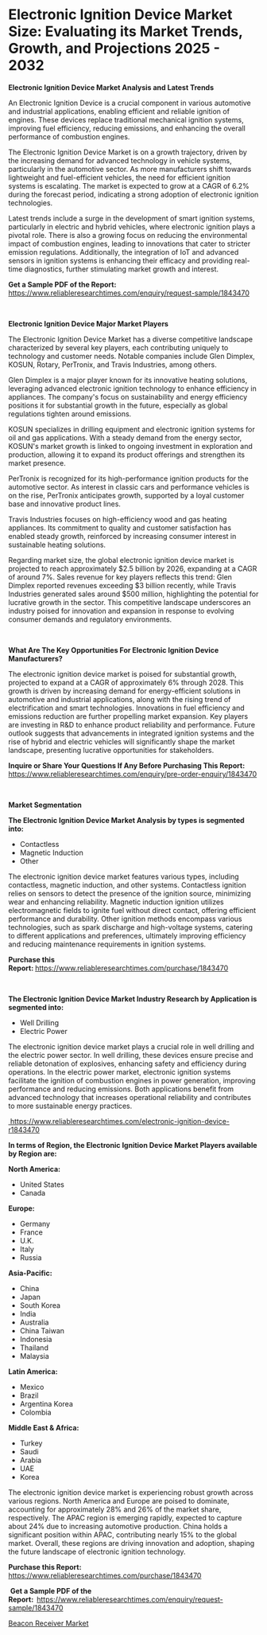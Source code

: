 <p><h1>Electronic Ignition Device Market Size: Evaluating its Market Trends, Growth, and Projections 2025 - 2032</h1></p><p><strong>Electronic Ignition Device Market Analysis and Latest Trends</strong></p>
<p><p>An Electronic Ignition Device is a crucial component in various automotive and industrial applications, enabling efficient and reliable ignition of engines. These devices replace traditional mechanical ignition systems, improving fuel efficiency, reducing emissions, and enhancing the overall performance of combustion engines.</p><p>The Electronic Ignition Device Market is on a growth trajectory, driven by the increasing demand for advanced technology in vehicle systems, particularly in the automotive sector. As more manufacturers shift towards lightweight and fuel-efficient vehicles, the need for efficient ignition systems is escalating. The market is expected to grow at a CAGR of 6.2% during the forecast period, indicating a strong adoption of electronic ignition technologies.</p><p>Latest trends include a surge in the development of smart ignition systems, particularly in electric and hybrid vehicles, where electronic ignition plays a pivotal role. There is also a growing focus on reducing the environmental impact of combustion engines, leading to innovations that cater to stricter emission regulations. Additionally, the integration of IoT and advanced sensors in ignition systems is enhancing their efficacy and providing real-time diagnostics, further stimulating market growth and interest.</p></p>
<p><strong>Get a Sample PDF of the Report:&nbsp;</strong> <a href="https://www.reliableresearchtimes.com/enquiry/request-sample/1843470?utm_campaign=2333&utm_medium=2&utm_source=Github&utm_content=ia&utm_term=22022025&utm_id=electronic-ignition-device">https://www.reliableresearchtimes.com/enquiry/request-sample/1843470</a></p>
<p>&nbsp;</p>
<p><strong>Electronic Ignition Device Major Market Players</strong></p>
<p><p>The Electronic Ignition Device Market has a diverse competitive landscape characterized by several key players, each contributing uniquely to technology and customer needs. Notable companies include Glen Dimplex, KOSUN, Rotary, PerTronix, and Travis Industries, among others.</p><p>Glen Dimplex is a major player known for its innovative heating solutions, leveraging advanced electronic ignition technology to enhance efficiency in appliances. The company's focus on sustainability and energy efficiency positions it for substantial growth in the future, especially as global regulations tighten around emissions.</p><p>KOSUN specializes in drilling equipment and electronic ignition systems for oil and gas applications. With a steady demand from the energy sector, KOSUN's market growth is linked to ongoing investment in exploration and production, allowing it to expand its product offerings and strengthen its market presence.</p><p>PerTronix is recognized for its high-performance ignition products for the automotive sector. As interest in classic cars and performance vehicles is on the rise, PerTronix anticipates growth, supported by a loyal customer base and innovative product lines.</p><p>Travis Industries focuses on high-efficiency wood and gas heating appliances. Its commitment to quality and customer satisfaction has enabled steady growth, reinforced by increasing consumer interest in sustainable heating solutions.</p><p>Regarding market size, the global electronic ignition device market is projected to reach approximately $2.5 billion by 2026, expanding at a CAGR of around 7%. Sales revenue for key players reflects this trend: Glen Dimplex reported revenues exceeding $3 billion recently, while Travis Industries generated sales around $500 million, highlighting the potential for lucrative growth in the sector. This competitive landscape underscores an industry poised for innovation and expansion in response to evolving consumer demands and regulatory environments.</p></p>
<p>&nbsp;</p>
<p><strong>What Are The Key Opportunities For Electronic Ignition Device Manufacturers?</strong></p>
<p><p>The electronic ignition device market is poised for substantial growth, projected to expand at a CAGR of approximately 6% through 2028. This growth is driven by increasing demand for energy-efficient solutions in automotive and industrial applications, along with the rising trend of electrification and smart technologies. Innovations in fuel efficiency and emissions reduction are further propelling market expansion. Key players are investing in R&D to enhance product reliability and performance. Future outlook suggests that advancements in integrated ignition systems and the rise of hybrid and electric vehicles will significantly shape the market landscape, presenting lucrative opportunities for stakeholders.</p></p>
<p><strong>Inquire or Share Your Questions If Any Before Purchasing This Report:</strong> <a href="https://www.reliableresearchtimes.com/enquiry/pre-order-enquiry/1843470?utm_campaign=2333&utm_medium=2&utm_source=Github&utm_content=ia&utm_term=22022025&utm_id=electronic-ignition-device">https://www.reliableresearchtimes.com/enquiry/pre-order-enquiry/1843470</a></p>
<p>&nbsp;</p>
<p><strong>Market Segmentation</strong></p>
<p><strong>The Electronic Ignition Device Market Analysis by types is segmented into:</strong></p>
<p><ul><li>Contactless</li><li>Magnetic Induction</li><li>Other</li></ul></p>
<p><p>The electronic ignition device market features various types, including contactless, magnetic induction, and other systems. Contactless ignition relies on sensors to detect the presence of the ignition source, minimizing wear and enhancing reliability. Magnetic induction ignition utilizes electromagnetic fields to ignite fuel without direct contact, offering efficient performance and durability. Other ignition methods encompass various technologies, such as spark discharge and high-voltage systems, catering to different applications and preferences, ultimately improving efficiency and reducing maintenance requirements in ignition systems.</p></p>
<p><strong>Purchase this Report:&nbsp;</strong><a href="https://www.reliableresearchtimes.com/purchase/1843470?utm_campaign=2333&utm_medium=2&utm_source=Github&utm_content=ia&utm_term=22022025&utm_id=electronic-ignition-device">https://www.reliableresearchtimes.com/purchase/1843470</a></p>
<p>&nbsp;</p>
<p><strong>The Electronic Ignition Device Market Industry Research by Application is segmented into:</strong></p>
<p><ul><li>Well Drilling</li><li>Electric Power</li></ul></p>
<p><p>The electronic ignition device market plays a crucial role in well drilling and the electric power sector. In well drilling, these devices ensure precise and reliable detonation of explosives, enhancing safety and efficiency during operations. In the electric power market, electronic ignition systems facilitate the ignition of combustion engines in power generation, improving performance and reducing emissions. Both applications benefit from advanced technology that increases operational reliability and contributes to more sustainable energy practices.</p></p>
<p><a href="https://www.reliableresearchtimes.com/electronic-ignition-device-r1843470?utm_campaign=2333&utm_medium=2&utm_source=Github&utm_content=ia&utm_term=22022025&utm_id=electronic-ignition-device">&nbsp;https://www.reliableresearchtimes.com/electronic-ignition-device-r1843470</a></p>
<p><strong>In terms of Region, the Electronic Ignition Device Market Players available by Region are:</strong></p>
<p>
    <p> <strong> North America: </strong>
        <ul>
            <li>United States</li>
            <li>Canada</li>
        </ul>
        </p> 
    <p> <strong> Europe: </strong>
        <ul>
            <li>Germany</li>
            <li>France</li>
            <li>U.K.</li>
            <li>Italy</li>
            <li>Russia</li>
        </ul>
        </p> 
    <p> <strong> Asia-Pacific: </strong>
        <ul>
            <li>China</li>
            <li>Japan</li>
            <li>South Korea</li>
            <li>India</li>
            <li>Australia</li>
            <li>China Taiwan</li>
            <li>Indonesia</li>
            <li>Thailand</li>
            <li>Malaysia</li>
        </ul>
        </p> 
    <p> <strong> Latin America: </strong>
        <ul>
            <li>Mexico</li>
            <li>Brazil</li>
            <li>Argentina Korea</li>
            <li>Colombia</li>
        </ul>
        </p> 
    <p> <strong> Middle East & Africa: </strong>
        <ul>
            <li>Turkey</li>
            <li>Saudi</li>
            <li>Arabia</li>
            <li>UAE</li>
            <li>Korea</li>
        </ul>
    </p>
    </p>
<p><p>The electronic ignition device market is experiencing robust growth across various regions. North America and Europe are poised to dominate, accounting for approximately 28% and 26% of the market share, respectively. The APAC region is emerging rapidly, expected to capture about 24% due to increasing automotive production. China holds a significant position within APAC, contributing nearly 15% to the global market. Overall, these regions are driving innovation and adoption, shaping the future landscape of electronic ignition technology.</p></p>
<p><strong>Purchase this Report: </strong><a href="https://www.reliableresearchtimes.com/purchase/1843470?utm_campaign=2333&utm_medium=2&utm_source=Github&utm_content=ia&utm_term=22022025&utm_id=electronic-ignition-device">https://www.reliableresearchtimes.com/purchase/1843470</a></p>
<p>&nbsp;<strong>Get a Sample PDF of the Report:&nbsp;&nbsp;</strong><a href="https://www.reliableresearchtimes.com/enquiry/request-sample/1843470?utm_campaign=2333&utm_medium=2&utm_source=Github&utm_content=ia&utm_term=22022025&utm_id=electronic-ignition-device">https://www.reliableresearchtimes.com/enquiry/request-sample/1843470</a></p>
<p><strong></strong></p>
<p><p><a href="https://github.com/lisaeichler20775/Market-Research-Report-List-1/blob/main/beacon-receiver-market.md?utm_campaign=2333&utm_medium=2&utm_source=Github&utm_content=ia&utm_term=22022025&utm_id=electronic-ignition-device">Beacon Receiver Market</a></p></p>